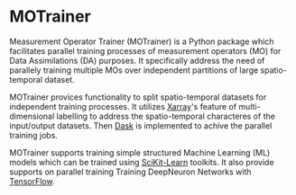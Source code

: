 # MOTrainer

Measurement Operator Trainer (MOTrainer) is a Python package which facilitates parallel training processes of measurement operators (MO) for Data Assimilations (DA) purposes. It specifically address the need of parallely training multiple MOs over independent partitions of large spatio-temporal dataset.

MOTrainer provices functionality to split spatio-temporal datasets for independent training processes. It utilizes [Xarray](https://docs.xarray.dev/en/stable/index.html)'s feature of multi-dimensional labelling to address the spatio-temporal characteres of the input/output datasets. Then [Dask](https://www.dask.org/) is implemented to achive the parallel training jobs.  

MOTrainer supports training simple structured Machine Learning (ML) models which can be trained using [SciKit-Learn](https://scikit-learn.org/stable/index.html) toolkits. It also provide supports on parallel training Training DeepNeuron Networks with [TensorFlow](https://www.tensorflow.org/).